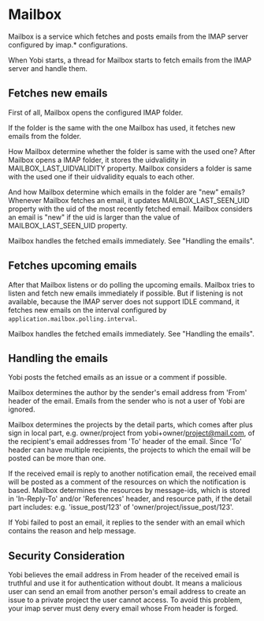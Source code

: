 # Mailbox

Mailbox is a service which fetches and posts emails from the IMAP server
configured by imap.* configurations.

When Yobi starts, a thread for Mailbox starts to fetch emails from the IMAP
server and handle them.

## Fetches new emails

First of all, Mailbox opens the configured IMAP folder.

If the folder is the same with the one Mailbox has used, it fetches new emails
from the folder.

How Mailbox determine whether the folder is same with the used one? After
Mailbox opens a IMAP folder, it stores the uidvalidity in
MAILBOX_LAST_UIDVALIDITY property. Mailbox considers a folder is same with the
used one if their uidvalidity equals to each other.

And how Mailbox determine which emails in the folder are "new" emails? Whenever
Mailbox fetches an email, it updates MAILBOX_LAST_SEEN_UID property with the
uid of the most recently fetched email. Mailbox considers an email is "new" if
the uid is larger than the value of MAILBOX_LAST_SEEN_UID property.

Mailbox handles the fetched emails immediately. See "Handling the emails".

## Fetches upcoming emails

After that Mailbox listens or do polling the upcoming emails. Mailbox tries to
listen and fetch new emails immediately if possible.  But if listening is not
available, because the IMAP server does not support IDLE command, it fetches
new emails on the interval configured by `application.mailbox.polling.interval`.

Mailbox handles the fetched emails immediately. See "Handling the emails".

## Handling the emails

Yobi posts the fetched emails as an issue or a comment if possible.

Mailbox determines the author by the sender's email address from 'From' header of
the email. Emails from the sender who is not a user of Yobi are ignored.

Mailbox determines the projects by the detail parts, which comes after plus
sign in local part, e.g. owner/project from yobi+owner/project@mail.com, of the
recipient's email addresses from 'To' header of the email. Since 'To' header
can have multiple recipients, the projects to which the email will be posted
can be more than one.

If the received email is reply to another notification email, the received
email will be posted as a comment of the resources on which the notification is
based. Mailbox determines the resources by message-ids, which is stored in
'In-Reply-To' and/or 'References' header, and resource path, if the detail part
includes: e.g.  'issue_post/123' of 'owner/project/issue_post/123'.

If Yobi failed to post an email, it replies to the sender with an email which
contains the reason and help message.

## Security Consideration

Yobi believes the email address in From header of the received email is
truthful and use it for authentication without doubt. It means a malicious user
can send an email from another person's email address to create an issue to
a private project the user cannot access. To avoid this problem, your imap
server must deny every email whose From header is forged.
